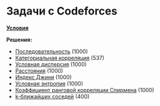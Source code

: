 <h1>Задачи с Codeforces</h1>
<p><a href="problems.pdf"><b>Условия</b></a></p>
<p>
  <b>Решения:</b>
  <ul>
    <li><a href="A.py">Последовательность</a> (1000)</li>
    <li><a href="C.py">Категориальная корреляция</a> (537)</li>
    <li><a href="D.py">Условная дисперсия</a> (1000)</li>
    <li><a href="E.py">Расстояния</a> (1000)</li>
    <li><a href="G.py">Индекс Джини</a> (1000)</li>
    <li><a href="H.py">Условная энтропия</a> (1000)</li>
    <li><a href="J.py">Коэффициент ранговой корреляции Спирмена</a> (1000)</li>
    <li><a href="K.py">k-ближайших соседей</a> (400)</li>
  </ul>
</p>
